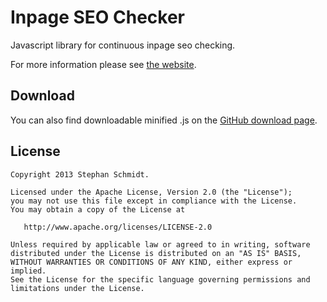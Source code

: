 Inpage SEO Checker
==================

Javascript library for continuous inpage seo checking.

For more information please see [the website][2].


Download
--------

You can also find downloadable minified .js on the [GitHub download page][1].

License
-------

    Copyright 2013 Stephan Schmidt.

    Licensed under the Apache License, Version 2.0 (the "License");
    you may not use this file except in compliance with the License.
    You may obtain a copy of the License at

       http://www.apache.org/licenses/LICENSE-2.0

    Unless required by applicable law or agreed to in writing, software
    distributed under the License is distributed on an "AS IS" BASIS,
    WITHOUT WARRANTIES OR CONDITIONS OF ANY KIND, either express or implied.
    See the License for the specific language governing permissions and
    limitations under the License.

 [1]: https://github.com/StephanSchmidt/inpageseo/dist
 [2]: http://inpage-seo-checker.eventsofa.de